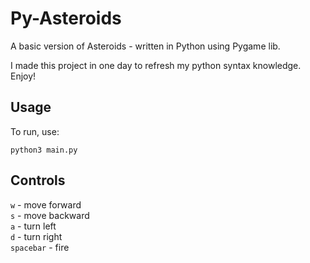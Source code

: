 # Py-Asteroids

A basic version  of Asteroids - written in Python using Pygame lib.

I made this project in one day to refresh my python syntax knowledge. Enjoy!

## Usage
To run, use: 
```
python3 main.py
```

## Controls
`w` - move forward \
`s` - move backward \
`a` - turn left \
`d` - turn right \
`spacebar` - fire